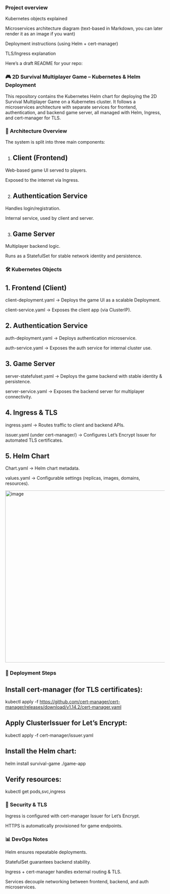 ### Project overview

Kubernetes objects explained

Microservices architecture diagram (text-based in Markdown, you can later render it as an image if you want)

Deployment instructions (using Helm + cert-manager)

TLS/Ingress explanation

Here’s a draft README for your repo:

### 🎮 2D Survival Multiplayer Game – Kubernetes & Helm Deployment

This repository contains the Kubernetes Helm chart for deploying the 2D Survival Multiplayer Game on a Kubernetes cluster.
It follows a microservices architecture with separate services for frontend, authentication, and backend game server, all managed with Helm, Ingress, and cert-manager for TLS.

### 📂 Architecture Overview

The system is split into three main components:

1. ## Client (Frontend)

Web-based game UI served to players.

Exposed to the internet via Ingress.

2. ## Authentication Service

Handles login/registration.

Internal service, used by client and server.

3. ## Game Server

Multiplayer backend logic.

Runs as a StatefulSet for stable network identity and persistence.

### 🛠️ Kubernetes Objects

## 1. Frontend (Client)

client-deployment.yaml → Deploys the game UI as a scalable Deployment.

client-service.yaml → Exposes the client app (via ClusterIP).

## 2. Authentication Service

auth-deployment.yaml → Deploys authentication microservice.

auth-service.yaml → Exposes the auth service for internal cluster use.

## 3. Game Server

server-statefulset.yaml → Deploys the game backend with stable identity & persistence.

server-service.yaml → Exposes the backend server for multiplayer connectivity.

## 4. Ingress & TLS

ingress.yaml → Routes traffic to client and backend APIs.

issuer.yaml (under cert-manager/) → Configures Let’s Encrypt Issuer for automated TLS certificates.

## 5. Helm Chart

Chart.yaml → Helm chart metadata.

values.yaml → Configurable settings (replicas, images, domains, resources).


<img width="822" height="542" alt="image" src="https://github.com/user-attachments/assets/0f2ed7db-24ea-463d-9091-1a0b4d1bad14" />


### 🚀 Deployment Steps

## Install cert-manager (for TLS certificates):

kubectl apply -f https://github.com/cert-manager/cert-manager/releases/download/v1.14.2/cert-manager.yaml


## Apply ClusterIssuer for Let’s Encrypt:

kubectl apply -f cert-manager/issuer.yaml


## Install the Helm chart:

helm install survival-game ./game-app


## Verify resources:

kubectl get pods,svc,ingress


### 🔐 Security & TLS

Ingress is configured with cert-manager Issuer for Let’s Encrypt.

HTTPS is automatically provisioned for game endpoints.

### 📊 DevOps Notes

Helm ensures repeatable deployments.

StatefulSet guarantees backend stability.

Ingress + cert-manager handles external routing & TLS.

Services decouple networking between frontend, backend, and auth microservices.
